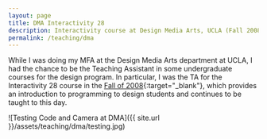```yaml
---
layout: page
title: DMA Interactivity 28
description: Interactivity course at Design Media Arts, UCLA (Fall 2008)
permalink: /teaching/dma
---
```


While I was doing my MFA at the Design Media Arts department at UCLA, I had the chance to be the Teaching Assistant in some undergraduate courses for the design program. In particular, I was the TA for the Interactivity 28 course in the [Fall of 2008](http://classes.dma.ucla.edu/Fall08/28/){:target="_blank"}, which provides an introduction to programming to design students and continues to be taught to this day.

![Testing Code and Camera at DMA]({{ site.url }}/assets/teaching/dma/testing.jpg)
